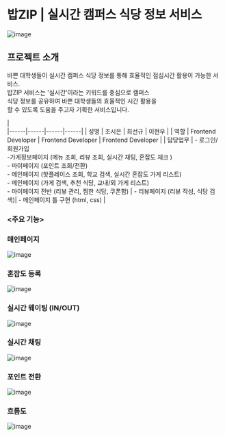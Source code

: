 # 밥ZIP | 실시간 캠퍼스 식당 정보 서비스
![image](https://github.com/BapZip/Frontend/assets/113453453/722ebbed-37c2-4809-aabd-0221ba863b5b)



## 프로젝트 소개

바쁜 대학생들이 실시간 캠퍼스 식당 정보를 통해 효율적인 점심시간 활용이 가능한 서비스. <br>
밥ZIP 서비스는 '실시간'이라는 키워드를 중심으로 캠퍼스 <br>
식당 정보를 공유하여 바쁜 대학생들의 효율적인 시간 활용을 <br>
할 수 있도록 도움을 주고자 기획한 서비스입니다. <br>


|      
|------|------|------|------|
| 성명  | 조시은 | 최선규 | 이현우 |
| 역할  | Frontend Developer | Frontend Developer | Frontend Developer |
| 담당업무 | - 로그인/회원가입<br> -가게정보페이지  (메뉴 조회, 리뷰 조회, 실시간 채팅, 혼잡도 체크 ) <br>- 마이페이지 (포인트 조회/전환)<br> - 메인페이지 (핫플레이스 조회, 학교 검색, 실시간 혼잡도 가게 리스트) <br>- 메인페이지 (가게 검색, 추천 식당, 교내/외 가게 리스트) <br> - 마이페이지 전반 (리뷰 관리, 찜한 식당, 쿠폰함)    | - 리뷰페이지 (리뷰 작성, 식당 검색)| - 메인페이지 틀 구현 (html, css) |



### <주요 기능>
### 매인페이지
![image](https://github.com/BapZip/Frontend/assets/113453453/f8b30881-064c-4496-86ab-6286290b9e99)



### 혼잡도 등록 
![image](https://github.com/BapZip/Frontend/assets/113453453/33f36bdf-82a1-4423-b1d3-8ca8768b1bf7)



### 실시간 웨이팅 (IN/OUT)
![image](https://github.com/BapZip/Frontend/assets/113453453/f0ac75b1-5afc-49aa-9c7f-6880dd75f8de)



### 실시간 채팅
![image](https://github.com/BapZip/Frontend/assets/113453453/c5d72f34-7fb2-49a6-9026-5a12f92b6ae8)



### 포인트 전환
![image](https://github.com/BapZip/Frontend/assets/113453453/87989a7e-08f5-493a-b8cc-a2d66e473a43)



### 흐름도
![image](https://github.com/BapZip/Frontend/assets/113453453/8951de38-44b2-4c96-a11c-868ba6cb24c8)
